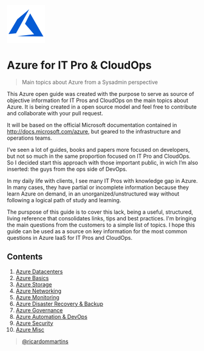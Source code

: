 ![Azure Logo](/images/azure-logo.png)

# Azure for IT Pro & CloudOps
>Main topics about Azure from a Sysadmin perspective 

This Azure open guide was created with the purpose to serve as source of objective information for IT Pros and CloudOps on the main topics about Azure. It is being created in a open source model and feel free to contribute and collaborate with your pull request.

It will be based on the official Microsoft documentation contained in http://docs.microsoft.com/azure, but geared to the infrastructure and operations teams.

I’ve seen a lot of guides, books and papers more focused on developers, but not so much in the same proportion focused on IT Pro and CloudOps. So I decided start this approach with those important public, in wich I’m also inserted: the guys from the ops side of DevOps.

In my daily life with clients, I see many IT Pros with knowledge gap in Azure. In many cases, they have partial or incomplete information because they learn Azure on demand, in an unorganized/unstructured way without following a logical path of study and learning.

The purspose of this guide is to cover this lack,  being a useful, structured, living reference that consolidates links, tips and best practices. I'm bringing the main questions from the customers to a simple list of topics. I hope this guide can be used as a source on key information for the most common questions in Azure IaaS for IT Pros and CloudOps.

## Contents

1. [Azure Datacenters](guide/datacenters.md)
2. [Azure Basics](guide/basics.md)
3. [Azure Storage](guide/storage.md)
4. [Azure Networking](guide/networking.md)
5. [Azure Monitoring](guide/monitoring.md)
6. [Azure Disaster Recovery & Backup](guide/disasterrecovery.md)
7. [Azure Governance](guide/governance.md)
8. [Azure Automation & DevOps](guide/automation.md)
9. [Azure Security](guide/security.md)
10. [Azure Misc](guide/misc.md)


> [@ricardommartins](http://twitter.com/ricardommartins)



